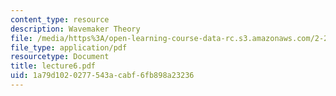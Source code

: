 ```yaml
---
content_type: resource
description: Wavemaker Theory
file: /media/https%3A/open-learning-course-data-rc.s3.amazonaws.com/2-24-ocean-wave-interaction-with-ships-and-offshore-energy-systems-13-022-spring-2002/1a79d1020277543acabf6fb898a23236_lecture6.pdf
file_type: application/pdf
resourcetype: Document
title: lecture6.pdf
uid: 1a79d102-0277-543a-cabf-6fb898a23236
---
```

